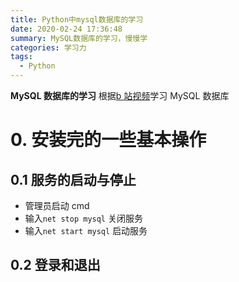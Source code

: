 ```yaml
---
title: Python中mysql数据库的学习
date: 2020-02-24 17:36:48
summary: MySQL数据库的学习，慢慢学
categories: 学习力
tags:
  - Python
---
```


**MySQL 数据库的学习**
根据[b 站视频](https://www.bilibili.com/video/av49181542)学习 MySQL 数据库

<!--more-->

# 0. 安装完的一些基本操作

## 0.1 服务的启动与停止

- 管理员启动 cmd
- 输入`net stop mysql` 关闭服务
- 输入`net start mysql` 启动服务

## 0.2 登录和退出
